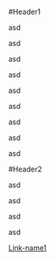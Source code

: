 #Header1

asd

asd

asd

asd

asd

asd

asd

asd

asd

#Header2

asd

asd

asd

asd


[Link-name1](test.md#Header1)
